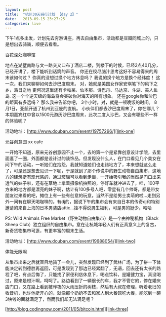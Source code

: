 ```yaml
---
layout: post
title:  "杭州30天骑行计划 【day 2】"
date:   2013-09-15 23:27:25
categories: live
---
```


下午1点多出发，计划先去穷游讲座，再去自由集市，活动都是豆瓣同城上的，只是想出去骑骑，顺便去看看。

百花深处咖啡馆

地点在湖墅南路与文一路交叉口布丁酒店二楼，到楼下的时候，已经2点40几分，已经开讲了，楼下能听到话筒的声音。
你还在绞尽脑汁思考这好不容易得来的周末该如何过？
你真的没想过换个地方休息吗？
我说的换个地方是换个经纬度！
这一次，我们来聊聊如何去沙巴度周末。
对，她就是美国女作家安琪笔下的风下之乡，落日之地
更何况这里还有卡帕莱、仙本那、诗巴丹、马达京、斗湖、美人鱼岛.
这一个个逆天级的海岛将会突破你对海天的所有想象。
还在google你和沙巴的距离有多远吗？
那么我来告诉你吧，
3个小时，对，就是一顿晚饭的时间。
8月1日，亚航开通了杭州到亚庇的直航。
小伙伴们都去沙巴度周末了，你在哪儿？
本期嘉宾红中曾以1500元游历沙巴度周末，此次二度入沙巴，又会有哪些不一样的体验呢？

活动地址：[http://www.douban.com/event/19757296/][link-one]

元谷创意园 xx cafe

一开始不知道，原来元谷创意园不止一个，去的第一个是紧靠创意设计学院，去里面逛了一圈，外面都是设计过的装饰品，但发现没什么人，在门口看见几个美女在问下午的活动，一听她们在抱怨，我就知道她们也走错地方了，本来想就这么走了，可是还是想去见识一下呢，于是就到了那个传说中的野生动物自由集市，这地方的建筑挺有现代感的，通过玻璃可以看到走廊，一开始吸引我的当然是门口出来透气的妹子啦，还有在草地上拿着摄像机拍照的，停好车就冲进去了，哇，100平方米的地方都是漂亮的妹子啊，估计有100多号人吧，零星有几个帅哥，都是带女朋友过来看的吧，摊位上有一些有创意的玩意，当然不是给男士卖萌的啦...走到另外一间有在聊天喝咖啡的，有dj的，据说下午的集市会有来自日本的传奇dj和特别邀请的来自上海的日本男装店attic...挂不得说男生福利，可是男的挺少，哈哈

PS: Wild Animals Free Market（野生动物自由集市）是一个由神秘机构（Black Sheep Club）独立组织的自由集市。意在让杭城年轻人们有正真意义上的复古，新奇货物集市可逛，有更丰富的周末生活。

活动地址：[http://www.douban.com/event/19688054/][link-two]

体能无限啊

从集市出来之后就盲目地骑了一会儿，突然发现已经到了武林广场，为了拼一下体能决定转到德胜再返回，可是发现到了那边已经累翻了，无语，回去还有太长的路程了吧，有点后悔了，只能找了家便利店休息下，喝点饮料，是罐健力宝，真没喝过，原来是橙汁啊，呵呵了。路边看到了一辆很长的车，我才不管它的，停在婚庆店门口，又在路上看到被昨夜的大雨压折的树枝，然后有大叔在修理，听着老旧的收音机，也许他挺开心的，就像那个奶奶不去和家人到大餐馆吃大餐，能吃到一碗3块钱的面就满足了，然而我们却无法满足呢？

[http://blog.codingnow.com/2011/05/bitcoin.html][link-three]

[link-one]: http://www.douban.com/event/19757296/
[link-two]: http://www.douban.com/event/19688054/
[link-three]: http://blog.codingnow.com/2011/05/bitcoin.html

